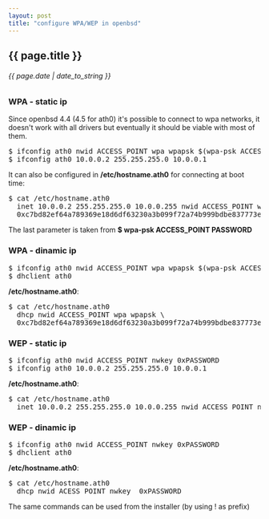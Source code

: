 ```yaml
---
layout: post
title: "configure WPA/WEP in openbsd"
---
```


## {{ page.title }}

###### {{ page.date | date_to_string }}

### WPA - static ip

Since openbsd 4.4 (4.5 for ath0) it's possible to connect to wpa networks, it doesn't work with all drivers but eventually it should be viable with most of them.

<pre class="sh_sh">
$ ifconfig ath0 nwid ACCESS_POINT wpa wpapsk $(wpa-psk ACCESS_POINT PASSWORD)
$ ifconfig ath0 10.0.0.2 255.255.255.0 10.0.0.1  
</pre>

It can also be configured in **/etc/hostname.ath0** for connecting at boot time:

<pre class="sh_sh">
$ cat /etc/hostname.ath0
  inet 10.0.0.2 255.255.255.0 10.0.0.255 nwid ACCESS_POINT wpa wpapsk \
  0xc7bd82ef64a789369e18d6df63230a3b099f72a74b999bdbe837773e6081cb54
</pre>

The last parameter is taken from **$ wpa-psk ACCESS_POINT PASSWORD**

### WPA - dinamic ip

<pre class="sh_sh">
$ ifconfig ath0 nwid ACCESS_POINT wpa wpapsk $(wpa-psk ACCESS_POINT PASSWORD)
$ dhclient ath0
</pre>

**/etc/hostname.ath0**:

<pre class="sh_sh">
$ cat /etc/hostname.ath0
  dhcp nwid ACCESS_POINT wpa wpapsk \
  0xc7bd82ef64a789369e18d6df63230a3b099f72a74b999bdbe837773e6081cb54
</pre>

### WEP - static ip

<pre class="sh_sh">
$ ifconfig ath0 nwid ACCESS_POINT nwkey 0xPASSWORD
$ ifconfig ath0 10.0.0.2 255.255.255.0 10.0.0.1
</pre>

**/etc/hostname.ath0**:

<pre class="sh_sh">
$ cat /etc/hostname.ath0
  inet 10.0.0.2 255.255.255.0 10.0.0.255 nwid ACCESS_POINT nwkey 0xPASSWORD
</pre>

### WEP - dinamic ip

<pre class="sh_sh">
$ ifconfig ath0 nwid ACCESS_POINT nwkey 0xPASSWORD
$ dhclient ath0
</pre>

**/etc/hostname.ath0**:

<pre class="sh_sh">
$ cat /etc/hostname.ath0
  dhcp nwid ACESS_POINT nwkey  0xPASSWORD
</pre>

The same commands can be used from the installer (by using ! as prefix)
